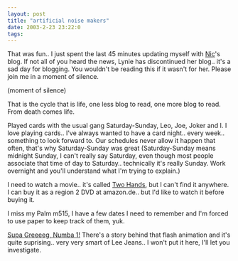 ```yaml
---
layout: post
title: "artificial noise makers"
date: 2003-2-23 23:22:0
tags: 
---
```


That was fun.. I just spent the last 45 minutes updating myself with [Nic][1]'s blog. If not all of you heard the news, Lynie has discontinued her blog.. it's a sad day for blogging. You wouldn't be reading this if it wasn't for her. Please join me in a moment of silence.





(moment of silence)





That is the cycle that is life, one less blog to read, one more blog to read. From death comes life.





Played cards with the usual gang Saturday-Sunday, Leo, Joe, Joker and I. I love playing cards.. I've always wanted to have a card night.. every week.. something to look forward to. Our schedules never allow it happen that often, that's why Saturday-Sunday was great (Saturday-Sunday means midnight Sunday, I can't really say Saturday, even though most people associate that time of day to Saturday.. technically it's really Sunday. Work overnight and you'll understand what I'm trying to explain.)





I need to watch a movie.. it's called [Two Hands][2], but I can't find it anywhere. I can buy it as a region 2 DVD at amazon.de.. but I'd like to watch it before buying it.





I miss my Palm m515, I have a few dates I need to remember and I'm forced to use paper to keep track of them, yuk.





[Supa Greeeeg, Numba 1!][3] There's a story behind that flash animation and it's quite suprising.. very very smart of Lee Jeans.. I won't put it here, I'll let you investigate.






   [1]: http://personal.nbnet.nb.ca/nibs/
   [2]: http://us.imdb.com/Title?0145547
   [3]: http://www.talonse.com/supergreg.swf
